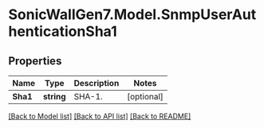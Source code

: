 # SonicWallGen7.Model.SnmpUserAuthenticationSha1

## Properties

Name | Type | Description | Notes
------------ | ------------- | ------------- | -------------
**Sha1** | **string** | SHA-1. | [optional] 

[[Back to Model list]](../README.md#documentation-for-models) [[Back to API list]](../README.md#documentation-for-api-endpoints) [[Back to README]](../README.md)

